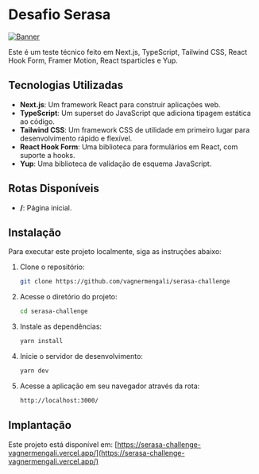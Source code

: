 # Desafio Serasa

[![Banner](https://vercel.com/_next/image?url=%2Fapi%2Fscreenshot%3Fdark%3D1%26deploymentId%3Ddpl_JE8916PvC4VdHq4245L4QzQ6PkED%26teamId%3Dvagnermengali%26withStatus%3D1&w=640&q=75&dpl=dpl_6Mm9AZy2cSdaqsSX7cTb3ZrP6y7f)](https://serasa-challenge-vagnermengali.vercel.app/)

Este é um teste técnico feito em Next.js, TypeScript, Tailwind CSS, React Hook Form, Framer Motion, React tsparticles e Yup.

## Tecnologias Utilizadas

- **Next.js**: Um framework React para construir aplicações web.
- **TypeScript**: Um superset do JavaScript que adiciona tipagem estática ao código.
- **Tailwind CSS**: Um framework CSS de utilidade em primeiro lugar para desenvolvimento rápido e flexível.
- **React Hook Form**: Uma biblioteca para formulários em React, com suporte a hooks.
- **Yup**: Uma biblioteca de validação de esquema JavaScript.

## Rotas Disponíveis

- **/**: Página inicial.

## Instalação

Para executar este projeto localmente, siga as instruções abaixo:

1. Clone o repositório:

   ```bash
   git clone https://github.com/vagnermengali/serasa-challenge

2. Acesse o diretório do projeto:

   ```bash
   cd serasa-challenge

3. Instale as dependências:

   ```bash
   yarn install

4. Inicie o servidor de desenvolvimento:

   ```bash
   yarn dev

5. Acesse a aplicação em seu navegador através da rota:

   ```bash
   http://localhost:3000/

## Implantação

Este projeto está disponível em: [https://serasa-challenge-vagnermengali.vercel.app/](https://serasa-challenge-vagnermengali.vercel.app/)
